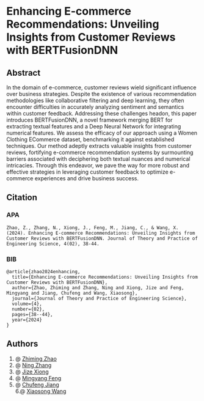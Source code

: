 # Enhancing E-commerce Recommendations: Unveiling Insights from Customer Reviews with BERTFusionDNN

## Abstract
In the domain of e-commerce, customer reviews wield significant influence over business strategies. Despite the existence of various recommendation methodologies like collaborative filtering and deep learning, they often encounter difficulties in accurately analyzing sentiment and semantics within customer feedback. Addressing these challenges headon, this paper introduces BERTFusionDNN, a novel framework merging BERT for extracting textual features and a Deep Neural Network for integrating numerical features. We assess the efficacy of our approach using a Women Clothing ECommerce dataset, benchmarking it against established techniques. Our method adeptly extracts valuable insights from customer reviews, fortifying e-commerce recommendation systems by surmounting barriers associated with deciphering both textual nuances and numerical intricacies. Through this endeavor, we pave the way for more robust and effective strategies in leveraging customer feedback to optimize e-commerce experiences and drive business success.

## Citation
### APA
```
Zhao, Z., Zhang, N., Xiong, J., Feng, M., Jiang, C., & Wang, X. (2024). Enhancing E-commerce Recommendations: Unveiling Insights from Customer Reviews with BERTFusionDNN. Journal of Theory and Practice of Engineering Science, 4(02), 38-44.
```
### BIB

```
@article{zhao2024enhancing,
  title={Enhancing E-commerce Recommendations: Unveiling Insights from Customer Reviews with BERTFusionDNN},
  author={Zhao, Zhiming and Zhang, Ning and Xiong, Jize and Feng, Mingyang and Jiang, Chufeng and Wang, Xiaosong},
  journal={Journal of Theory and Practice of Engineering Science},
  volume={4},
  number={02},
  pages={38--44},
  year={2024}
}
```

## Authors
1. @ [Zhiming Zhao](https://github.com/zhiming817)   <br>
2. @ [Ning Zhang](https://github.com/zning1994)   <br>
3. @ [Jize Xiong](https://github.com/Jasonxiong824)   <br>
4. @ [Mingyang Feng](https://github.com/1366560t)   <br>
5. @ [Chufeng Jiang](https://github.com/Chufeng-Jiang)  <br>
6.@ [Xiaosong Wang](https://github.com/XiasongWangcode)  <br>
